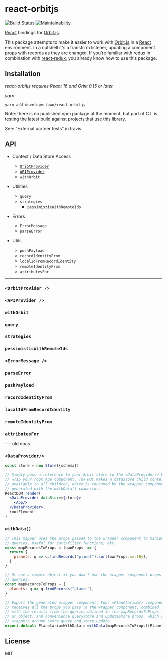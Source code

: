react-orbitjs
=============

[![Build Status](https://travis-ci.com/developertown/react-orbitjs.svg?branch=master)](https://travis-ci.com/developertown/react-orbitjs)
[![Maintainability](https://api.codeclimate.com/v1/badges/9755e12c66ccc470efad/maintainability)](https://codeclimate.com/github/developertown/react-orbitjs/maintainability)

[React](https://reactjs.org/) bindings for [Orbit.js](http://orbitjs.com/).

This package attempts to make it easier to work with
[Orbit.js](http://orbitjs.com/) in a [React](https://reactjs.org/)
environment. In a nutshell it's a transform listener, updating
a component props with records as they are changed. If you're familiar
with [redux](https://github.com/reactjs/redux/) in combination with
[react-redux](https://github.com/reactjs/react-redux), you already know
how to use this package.

Installation
------------

_react-orbitjs requires React 16 and Orbit 0.15 or later._

_yarn_

```
yarn add developertown/react-orbitjs
```
Note: there is no published npm package at the moment, but part of C.I. is testing the latest build against projects that use this library.

See: "External partner tests" in travis.

API
---

 - Context / Data Store Access
   - [`OribtProvider`](#orbitprovider-)
   - [`APIProvider`](#apiprovider-)
   - `withOrbit`

 - Utilities
   - `query`
   - `strategies`
     - `pessimisticWithRemoteIds`
  - Errors 
    - `ErrorMessage`
    - `parseError`
  - Utils
    - `pushPayload`
    - `recordIdentityFrom`
    - `localIdFromRecordIdentity`
    - `remoteIdentityFrom`
    - `attributesFor`


---------------------------

### `<OrbitProvider />`

### `<APIProvider />`

### `withOrbit`

### `query`

### `strategies`

### `pessimisticWithRemoteIds`

### `<ErrorMessage />`

### `parseError`

### `pushPayload`

### `recordIdentityFrom`
### `localIdFromRecordIdentity`
### `remoteIdentityFrom`
### `attributesFor`



--- old docs

### `<DataProvider/>`

```jsx
const store = new Store({schema})

// Simply pass a reference to your Orbit store to the <DataProvider/> HOC and
// wrap your root App component. The HOC makes a dataStore child context
// available to all children, which is consumed by the wrapper component
// generated with the withData() connector.
ReactDOM.render(
  <DataProvider dataStore={store}>
    <App/>
  </DataProvider>,
  rootElement
)
```

### `withData()`

```jsx
// This mapper uses the props passed to the wrapper component to manipulate the
// queries. Useful for sort/filter functions, etc.
const mapRecordsToProps = (ownProps) => {
  return {
    planets: q => q.findRecords("planet").sort(ownProps.sortBy),
  }
}

// Or use a simple object if you don't use the wrapper component props in your
// queries.
const mapRecordsToProps = {
  planets: q => q.findRecords("planet"),
}

// Export the generated wrapper component. Your <Planetarium/> component
// receives all the props you pass to the wrapper component, combined
// with the results from the queries defined in the mapRecordsToProps function
// or object, and convenience queryStore and updateStore props, which are
// wrappers around store.query and store.update.
export default PlanetariumWithData = withData(mapRecordsToProps)(Planetarium)
```

License
-------

MIT

